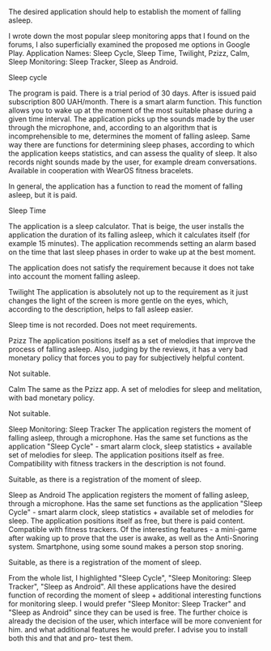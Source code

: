 The desired application should help to establish the moment of falling asleep.

  I wrote down the most popular sleep monitoring apps that I
found on the forums, I also superficially examined the proposed
me options in Google Play.
Application Names: Sleep Cycle, Sleep Time, Twilight, Pzizz,
Calm, Sleep Monitoring: Sleep Tracker, Sleep as Android.

Sleep cycle

  The program is paid. There is a trial period of 30 days. After is issued
paid subscription 800 UAH/month. There is a smart alarm function. This function
allows you to wake up at the moment of the most suitable phase during a given
time interval.
  The application picks up the sounds made by the user through the microphone,
and, according to an algorithm that is incomprehensible to me, determines the moment of falling asleep. Same way
there are functions for determining sleep phases, according to which the application keeps statistics,
and can assess the quality of sleep. It also records night sounds made by the user, for example
dream conversations. Available in cooperation with WearOS fitness bracelets.

In general, the application has a function to read the moment of falling asleep, but
it is paid.

Sleep Time

  The application is a sleep calculator. That is beige, the user installs
the application the duration of its falling asleep, which it calculates itself (for example
15 minutes). The application recommends setting an alarm based on the time that
last sleep phases in order to wake up at the best moment.

  The application does not satisfy the requirement because it does not take into account the moment
falling asleep.

Twilight
  The application is absolutely not up to the requirement as it just changes
the light of the screen is more gentle on the eyes, which, according to the description, helps to fall asleep easier.

Sleep time is not recorded. Does not meet requirements.

Pzizz
  The application positions itself as a set of melodies that improve the process of falling asleep.
Also, judging by the reviews, it has a very bad monetary policy that forces you to pay
for subjectively helpful content.

Not suitable.

Calm
  The same as the Pzizz app. A set of melodies for sleep and melitation, with
bad monetary policy.

Not suitable.

Sleep Monitoring: Sleep Tracker
  The application registers the moment of falling asleep, through a microphone. Has the same set
functions as the application "Sleep Cycle" - smart alarm clock, sleep statistics + available
set of melodies for sleep. The application positions itself as free. Compatibility
with fitness trackers in the description is not found.

Suitable, as there is a registration of the moment of sleep.

Sleep as Android
  The application registers the moment of falling asleep, through a microphone. Has the same set
functions as the application "Sleep Cycle" - smart alarm clock, sleep statistics + available
set of melodies for sleep. The application positions itself as free, but there is paid content.
Compatible with fitness trackers. Of the interesting features - a mini-game after waking up to
prove that the user is awake, as well as the Anti-Snoring system. Smartphone, using some
sound makes a person stop snoring.

Suitable, as there is a registration of the moment of sleep.

From the whole list, I highlighted "Sleep Cycle", "Sleep Monitoring: Sleep Tracker", "Sleep as Android".
All these applications have the desired function of recording the moment of sleep + additional interesting
functions for monitoring sleep.
 I would prefer "Sleep Monitor: Sleep Tracker" and "Sleep as Android" since they can be used
is free. The further choice is already the decision of the user, which interface will be more convenient for him.
and what additional features he would prefer. I advise you to install both this and that and pro-
test them.
